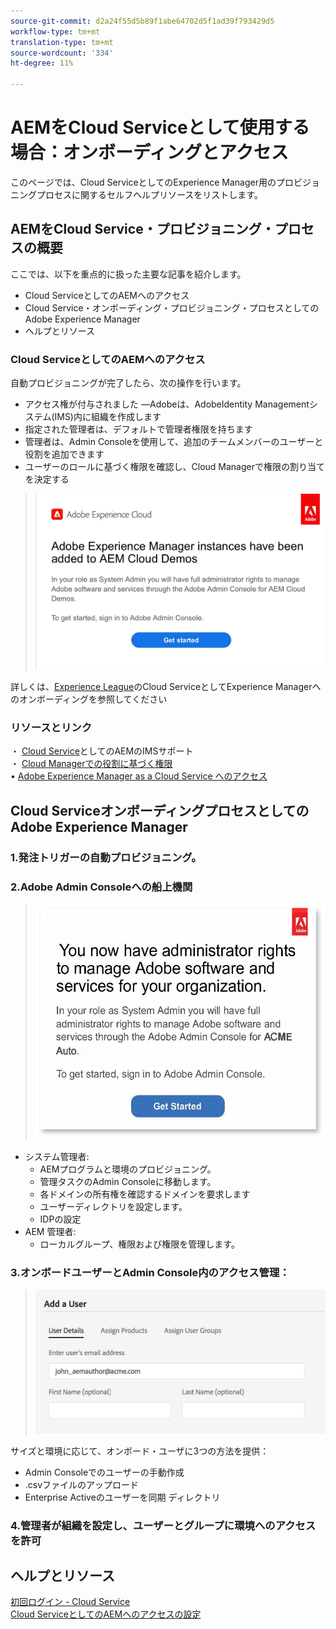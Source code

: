 ```yaml
---
source-git-commit: d2a24f55d5b89f1abe64702d5f1ad39f793429d5
workflow-type: tm+mt
translation-type: tm+mt
source-wordcount: '334'
ht-degree: 11%

---
```

# AEMをCloud Serviceとして使用する場合：オンボーディングとアクセス

このページでは、Cloud ServiceとしてのExperience Manager用のプロビジョニングプロセスに関するセルフヘルプリソースをリストします。

## AEMをCloud Service・プロビジョニング・プロセスの概要

ここでは、以下を重点的に扱った主要な記事を紹介します。

* Cloud ServiceとしてのAEMへのアクセス
* Cloud Service・オンボーディング・プロビジョニング・プロセスとしてのAdobe Experience Manager
* ヘルプとリソース


### Cloud ServiceとしてのAEMへのアクセス

自動プロビジョニングが完了したら、次の操作を行います。

* アクセス権が付与されました —Adobeは、AdobeIdentity Managementシステム(IMS)内に組織を作成します
* 指定された管理者は、デフォルトで管理者権限を持ちます
* 管理者は、Admin Consoleを使用して、追加のチームメンバーのユーザーと役割を追加できます
* ユーザーのロールに基づく権限を確認し、Cloud Managerで権限の割り当てを決定する

> ![processoverview.jpg](./assets/processOverview.jpg)


詳しくは、[Experience League](https://experienceleague.adobe.com/docs/experience-manager-cloud-service/onboarding/home.html?lang=en)のCloud ServiceとしてExperience Managerへのオンボーディングを参照してください

### リソースとリンク

・ [Cloud Service](https://experienceleague.adobe.com/docs/experience-manager-cloud-service/security/ims-support.html?lang=ja)としてのAEMのIMSサポート\
・ [Cloud Managerでの役割に基づく権限](https://experienceleague.adobe.com/docs/experience-manager-cloud-service/onboarding/what-is-required/role-based-permissions.html?lang=en#what-is-required)\
• [Adobe Experience Manager as a Cloud Service へのアクセス](https://experienceleague.adobe.com/docs/experience-manager-cloud-service/onboarding/getting-access/navigation.html?lang=en#getting-access)


## Cloud ServiceオンボーディングプロセスとしてのAdobe Experience Manager

### 1.発注トリガーの自動プロビジョニング。

### 2.Adobe Admin Consoleへの船上機関

 >   ![processoverview2.jpg](./assets/processOverview2.jpg)
* システム管理者:
   * AEMプログラムと環境のプロビジョニング。
   * 管理タスクのAdmin Consoleに移動します。
   * 各ドメインの所有権を確認するドメインを要求します
   * ユーザーディレクトリを設定します。
   * IDPの設定
* AEM 管理者:
   * ローカルグループ、権限および権限を管理します。

### 3.オンボードユーザーとAdmin Console内のアクセス管理：

>   ![processoverview3.jpg](./assets/processOverview3.jpg)

サイズと環境に応じて、オンボード・ユーザに3つの方法を提供：
* Admin Consoleでのユーザーの手動作成
* .csvファイルのアップロード
* Enterprise Activeのユーザーを同期
ディレクトリ

### 4.管理者が組織を設定し、ユーザーとグループに環境へのアクセスを許可

## ヘルプとリソース

[初回ログイン - Cloud Service](https://experienceleague.adobe.com/docs/experience-manager-cloud-service/onboarding/getting-access/cloud-service-programs/first-time-login.html#getting-access)\
[Cloud ServiceとしてのAEMへのアクセスの設定](https://experienceleague.adobe.com/docs/experience-manager-learn/cloud-service/accessing/overview.html?lang=en#accessing)
